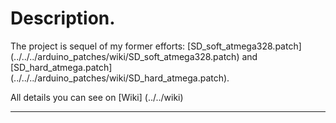 # Description.

The project is sequel of my former efforts: [SD_soft_atmega328.patch] (../../../arduino_patches/wiki/SD_soft_atmega328.patch) and [SD_hard_atmega.patch]
(../../../arduino_patches/wiki/SD_hard_atmega.patch).

All details you can see on [Wiki] (../../wiki)

---
